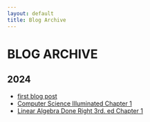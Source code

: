 ```yaml
---
layout: default
title: Blog Archive
---
```


# BLOG ARCHIVE
## 2024
- [first blog post](/2024/2024-09-05-test.md)
- [Computer Science Illuminated Chapter 1](/2024/2024-09-05-cs-illuminated.md)
- [Linear Algebra Done Right 3rd. ed Chapter 1](/2024/2024-09-09-ladr-chapter-1.md)
